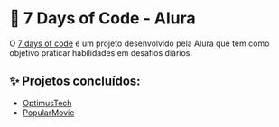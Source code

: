 # 🚀 7 Days of Code - Alura

O [7 days of code](https://7daysofcode.io/) é um projeto desenvolvido pela Alura que tem como objetivo praticar habilidades em desafios diários. 

## ✨ Projetos concluídos: 

- [OptimusTech](html-css-challenges)
- [PopularMovie](the-movie-database-API)


